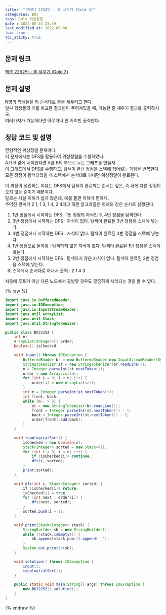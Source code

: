 ```yaml
---
title:  "[백준] 2252번 - 줄 세우기 (Gold 3)"
categories: BOJ
tags: Gold 위상정렬
date : 2022-08-24 23:59
last_modified_at: 2022-09-04
toc: true
toc_sticky: true
---
```


## 문제 링크

[백준 2252번 - 줄 세우기 (Gold 3)](https://www.acmicpc.net/problem/2252)

## 문제 설명

N명의 학생들을 키 순서대로 줄을 세우려고 한다.  
일부 학생들의 키를 비교한 결과만이 주어져있을 때, 가능한 줄 세우기 결과를 출력하시오.  
여러가지가 가능하다면 아무거나 한 가지만 출력한다.

## 정답 코드 및 설명

전형적인 위상정렬 문제이다.  
이 문제에서는 DFS를 활용하여 위상정렬을 수행하였다.  
A가 B 앞에 서야한다면 A를 B의 부모로 두는 그래프를 만들자.  
이 그래프에서 DFS를 수행하고, 탐색이 끝난 정점을 스택에 집어넣는 과정을 반복한다.  
모든 정점이 탐색되었을 때 스택에서 순서대로 꺼내면 위상정렬이 완료된다.  

이 과정이 성립하는 이유는 DFS에서 탐색이 완료되는 순서는 깊은, 즉 뒤에 다른 정점이 오지 않는 순이기 때문이다.  
말로는 사실 이해가 쉽지 않은데, 예를 들면 이해가 편하다.  
주어진 관계가 2 1, 1 3, 1 4, 2 4라고 하면 알고리즘은 아래와 같은 순서로 실행된다.

1. 1번 정점에서 시작하는 DFS : 1번 정점의 자식인 3, 4번 정점을 탐색한다.
2. 3번 정점에서 시작하는 DFS : 자식이 없다. 탐색이 완료된 3번 정점을 스택에 넣는다.
3. 4번 정점에서 시작하는 DFS : 자식이 없다. 탐색이 완료된 4번 정점을 스택에 넣는다.
4. 1번 정점으로 돌아옴 : 탐색하지 않은 자식이 없다. 탐색이 완료된 1번 정점을 스택에 넣는다.
5. 2번 정점에서 시작하는 DFS : 탐색하지 않은 자식이 없다. 탐색이 완료된 2번 정점을 스택에 넣는다.
6. 스택에서 순서대로 꺼내서 출력 : 2 1 4 3

처음에 루트가 아닌 다른 노드에서 출발할 경우도 깔끔하게 처리되는 것을 볼 수 있다.

{% raw %}

```java
import java.io.BufferedReader;
import java.io.IOException;
import java.io.InputStreamReader;
import java.util.ArrayList;
import java.util.Stack;
import java.util.StringTokenizer;

public class BOJ2252 {
    int n;
    ArrayList<Integer>[] order;
    boolean[] isChecked;

    void input() throws IOException {
        BufferedReader br = new BufferedReader(new InputStreamReader(System.in));
        StringTokenizer st = new StringTokenizer(br.readLine());
        n = Integer.parseInt(st.nextToken());
        order = new ArrayList[n];
        for (int i = 0; i < n; i++) {
            order[i] = new ArrayList<>();
        }
        int m = Integer.parseInt(st.nextToken());
        int front, back;
        while (m-- > 0) {
            st = new StringTokenizer(br.readLine());
            front = Integer.parseInt(st.nextToken()) - 1;
            back = Integer.parseInt(st.nextToken()) - 1;
            order[front].add(back);
        }
    }

    void topologicalSort() {
        isChecked = new boolean[n];
        Stack<Integer> sorted = new Stack<>();
        for (int i = 0; i < n; i++) {
            if (isChecked[i]) continue;
            dfs(i, sorted);
        }
        print(sorted);
    }

    void dfs(int i, Stack<Integer> sorted) {
        if (isChecked[i]) return;
        isChecked[i] = true;
        for (int next : order[i]) {
            dfs(next, sorted);
        }
        sorted.push(i + 1);
    }

    void print(Stack<Integer> stack) {
        StringBuilder sb = new StringBuilder();
        while (!stack.isEmpty()) {
            sb.append(stack.pop()).append(' ');
        }
        System.out.println(sb);
    }

    void solution() throws IOException {
        input();
        topologicalSort();
    }

    public static void main(String[] args) throws IOException {
        new BOJ2252().solution();
    }
}

```

{% endraw %}
